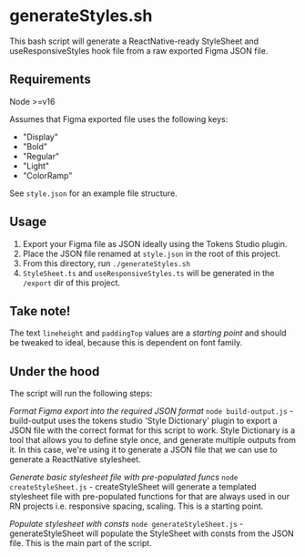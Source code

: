# generateStyles.sh

This bash script will generate a ReactNative-ready StyleSheet and useResponsiveStyles hook file from a raw exported Figma JSON file.

## Requirements

Node >=v16

Assumes that Figma exported file uses the following keys:
- "Display"
- "Bold"
- "Regular" 
- "Light"
- "ColorRamp"

See `style.json` for an example file structure.

## Usage

1. Export your Figma file as JSON ideally using the Tokens Studio plugin.
2. Place the JSON file renamed at `style.json` in the root of this project.
3. From this directory, run `./generateStyles.sh`
4. `StyleSheet.ts` and `useResponsiveStyles.ts` will be generated in the `/export` dir of this project.

## Take note!

The text `lineheight` and `paddingTop` values are a *starting point* and should be tweaked to ideal, because this is dependent on font family.

## Under the hood

The script will run the following steps:

_Format Figma export into the required JSON format_
`node build-output.js` - build-output uses the tokens studio 'Style Dictionary' plugin to export a JSON file with the correct format for this script to work. Style Dictionary is a tool that allows you to define style once, and generate multiple outputs from it. In this case, we're using it to generate a JSON file that we can use to generate a ReactNative stylesheet.

_Generate basic stylesheet file with pre-populated funcs_
`node createStyleSheet.js` - createStyleSheet will generate a templated stylesheet file with pre-populated functions for that are always used in our RN projects i.e. responsive spacing, scaling. This is a starting point.


_Populate stylesheet with consts_
`node generateStyleSheet.js` - generateStyleSheet will populate the StyleSheet with consts from the JSON file. This is the main part of the script.
